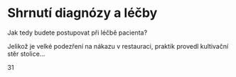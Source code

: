 # Shrnutí diagnózy a léčby

Jak tedy budete postupovat při léčbě pacienta?

Jelikož je velké podezření na nákazu v restauraci, praktik provedl kultivační stěr stolice…

<div class="w3-center">31</div>